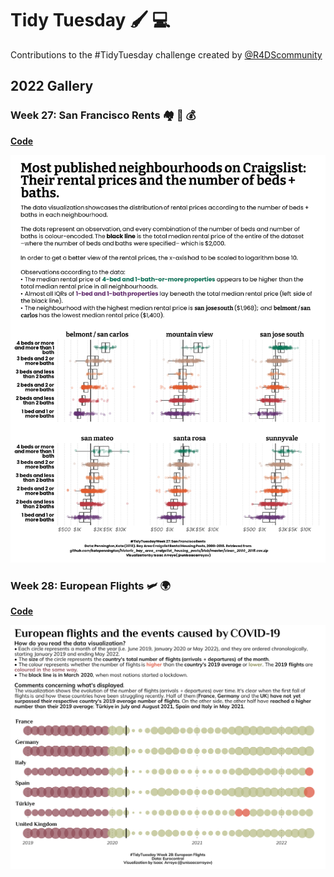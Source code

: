 # Tidy Tuesday 🖌️ 💻
Contributions to the #TidyTuesday challenge created by [@R4DScommunity](https://twitter.com/R4DScommunity)
## 2022 Gallery
### Week 27: San Francisco Rents 🏘️ 🌉 💰
[**Code**](https://github.com/isaacarroyov/tidy_tuesday_R/blob/main/gallery_2022/2022_week-27_san-francisco-rents.R)

![](./gallery_2022/2022_week-27_san-francisco-rents.png)

### Week 28: European Flights 🛩️ 🌍
[**Code**](https://github.com/isaacarroyov/tidy_tuesday_R/blob/main/gallery_2022/2022_week-28_european-flights.R)

![](./gallery_2022/2022_week-28_european-flights.png)